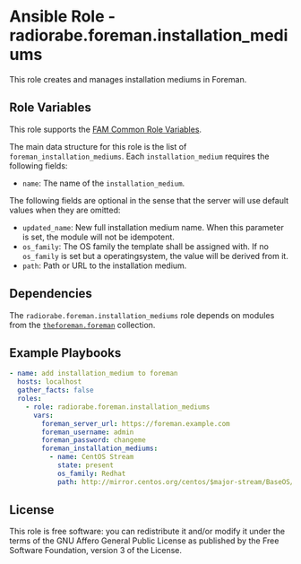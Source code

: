 # Ansible Role - radiorabe.foreman.installation_mediums

This role creates and manages installation mediums in Foreman.

## Role Variables

This role supports the [FAM Common Role Variables](https://github.com/theforeman/foreman-ansible-modules/blob/develop/README.md#common-role-variables).

The main data structure for this role is the list of `foreman_installation_mediums`. Each `installation_medium` requires the following fields:

- `name`: The name of the `installation_medium`.

The following fields are optional in the sense that the server will use default values when they are omitted:

- `updated_name`: New full installation medium name. When this parameter is set, the module will not be idempotent.
- `os_family`: The OS family the template shall be assigned with. If no `os_family` is set but a operatingsystem, the value will be derived from it.
- `path`: Path or URL to the installation medium.

## Dependencies

The `radiorabe.foreman.installation_mediums` role depends on modules from the [`theforeman.foreman`](https://galaxy.ansible.com/theforeman/foreman) collection.

## Example Playbooks

```yaml
- name: add installation_medium to foreman
  hosts: localhost
  gather_facts: false
  roles:
    - role: radiorabe.foreman.installation_mediums
      vars: 
        foreman_server_url: https://foreman.example.com
        foreman_username: admin
        foreman_password: changeme
        foreman_installation_mediums:
          - name: CentOS Stream
            state: present
            os_family: Redhat
            path: http://mirror.centos.org/centos/$major-stream/BaseOS/$arch/os
```

## License

This role is free software: you can redistribute it and/or modify it under the terms of the GNU Affero General Public License as published by the Free Software Foundation, version 3 of the License.
